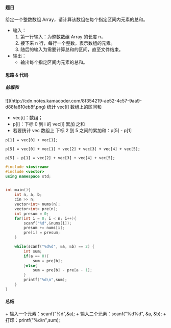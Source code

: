 <h4 id="Xp4H1">题目</h4>
给定一个整数数组 Array，请计算该数组在每个指定区间内元素的总和。

+ 输入：
    1. 第一行输入：为整数数组 Array 的长度 n，
    2. 接下来 n 行，每行一个整数，表示数组的元素。
    3. 随后的输入为需要计算总和的区间，直至文件结束。
+ 输出：
    - 输出每个指定区间内元素的总和。

<h4 id="MU1NO">思路 & 代码</h4>
<h5 id="QA6WN">前缀和</h5>
![](http://cdn.notes.kamacoder.com/8f354219-ae52-4c57-9aa9-d88fa810eb8f.png)  
统计 vec[i] 数组上的区间和

+ vec[i]：数组；
+ p[i]：下标 0 到 i  的 vec[i] 累加 之和
+ 若要统计 vec 数组上 下标 2 到 5 之间的累加和：p[5] - p[1]

`p[1] = vec[0] + vec[1];`

`p[5] = vec[0] + vec[1] + vec[2] + vec[3] + vec[4] + vec[5];`

`p[5] - p[1] = vec[2] + vec[3] + vec[4] + vec[5];`



```cpp
#include <iostream>
#include <vector>
using namespace std;


int main(){
    int n, a, b;
    cin >> n;
    vector<int> nums(n);
    vector<int> pre(n);
    int presum = 0;
    for(int i = 0; i < n; i++){
        scanf("%d",&nums[i]);
        presum += nums[i];
        pre[i] = presum;
    }

    while(scanf("%d%d", &a, &b) == 2) {
        int sum;
        if(a == 0){
            sum = pre[b];
        }else{
            sum = pre[b] - pre[a - 1];
        }
        printf("%d\n",sum);
    }
}
```

<h4 id="nkESX">总结</h4>
+ 输入一个元素：scanf("%d",&a);
+ 输入二个元素：scanf("%d%d", &a, &b);
+ 打印：printf("%d\n",sum);

